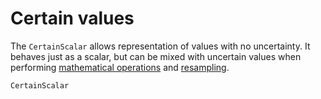# Certain values

The `CertainScalar` allows representation of values with no uncertainty. It behaves 
just as a scalar, but can be mixed with uncertain values when performing 
[mathematical operations](../mathematics/elementary_operations.md) and 
[resampling](../resampling/resampling_overview.md). 


```@docs
CertainScalar
```

